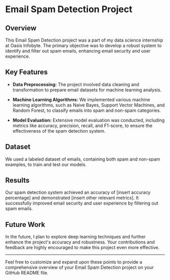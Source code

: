 # Email Spam Detection Project

## Overview

This Email Spam Detection project was a part of my data science internship at Oasis Infobyte. The primary objective was to develop a robust system to identify and filter out spam emails, enhancing email security and user experience.

## Key Features

- **Data Preprocessing:** The project involved data cleaning and transformation to prepare email datasets for machine learning analysis.

- **Machine Learning Algorithms:** We implemented various machine learning algorithms, such as Naive Bayes, Support Vector Machines, and Random Forest, to classify emails into spam and non-spam categories.

- **Model Evaluation:** Extensive model evaluation was conducted, including metrics like accuracy, precision, recall, and F1-score, to ensure the effectiveness of the spam detection system.

## Dataset

We used a labeled dataset of emails, containing both spam and non-spam examples, to train and test our models.

## Results

Our spam detection system achieved an accuracy of [insert accuracy percentage] and demonstrated [insert other relevant metrics]. It successfully improved email security and user experience by filtering out spam emails.

## Future Work

In the future, I plan to explore deep learning techniques and further enhance the project's accuracy and robustness. Your contributions and feedback are highly encouraged to make this project even more effective.

---

Feel free to customize and expand upon these points to provide a comprehensive overview of your Email Spam Detection project on your GitHub README file.
